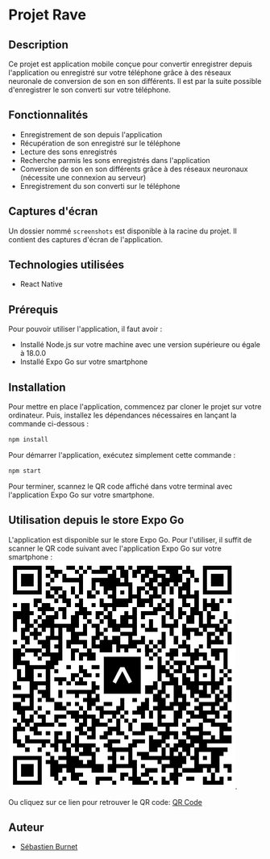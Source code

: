 # Projet Rave

## Description
Ce projet est application mobile conçue pour convertir enregistrer depuis l'application ou enregistré sur votre téléphone grâce à des réseaux neuronale de conversion de son en son différents. Il est par la suite possible d'enregistrer le son converti sur votre téléphone.

## Fonctionnalités
- Enregistrement de son depuis l'application
- Récupération de son enregistré sur le téléphone
- Lecture des sons enregistrés
- Recherche parmis les sons enregistrés dans l'application
- Conversion de son en son différents grâce à des réseaux neuronaux (nécessite une connexion au serveur)
- Enregistrement du son converti sur le téléphone

## Captures d'écran
Un dossier nommé `screenshots` est disponible à la racine du projet. Il contient des captures d'écran de l'application.

## Technologies utilisées
- React Native

## Prérequis
Pour pouvoir utiliser l'application, il faut avoir : 
- Installé Node.js sur votre machine avec une version supérieure ou égale à 18.0.0
- Installé Expo Go sur votre smartphone
 
## Installation
Pour mettre en place l'application, commencez par cloner le projet sur votre ordinateur.
Puis, installez les dépendances nécessaires en lançant la commande ci-dessous :
```bash
npm install
```

Pour démarrer l'application, exécutez simplement cette commande :
```bash
npm start
```

Pour terminer, scannez le QR code affiché dans votre terminal avec l'application Expo Go sur votre smartphone.

## Utilisation depuis le store Expo Go
L'application est disponible sur le store Expo Go. Pour l'utiliser, il suffit de scanner le QR code suivant avec l'application Expo Go sur votre smartphone :
![QR Code](/screenshots/expo-published-app-qr-code.png "QR Code de l'application").

Ou cliquez sur ce lien pour retrouver le QR code:
[QR Code](https://expo.dev/preview/update?message=Icon%20and%20splash&updateRuntimeVersion=1.0.0&createdAt=2024-06-19T18%3A51%3A41.253Z&slug=exp&projectId=318c409c-207a-440e-8855-539c729ecb75&group=d4797db7-600d-4153-99b8-79886c4e81ba)

## Auteur
- [Sébastien Burnet](https://github.com/sebastien-brnt)
